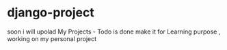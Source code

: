 # django-project
soon i will upolad My Projects - Todo is done make it for Learning purpose , working on my personal project 
